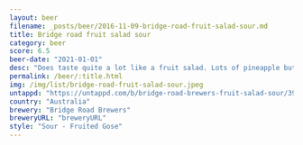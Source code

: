 ```yaml
---
layout: beer
filename: _posts/beer/2016-11-09-bridge-road-fruit-salad-sour.md
title: Bridge road fruit salad sour
category: beer
score: 6.5
beer-date: "2021-01-01"
desc: "Does taste quite a lot like a fruit salad. Lots of pineapple but it’s a little artificial. Delivers on what it says"
permalink: /beer/:title.html
img: /img/list/bridge-road-fruit-salad-sour.jpeg
untappd: "https://untappd.com/b/bridge-road-brewers-fruit-salad-sour/3966933"
country: "Australia"
brewery: "Bridge Road Brewers"
breweryURL: "breweryURL"
style: "Sour - Fruited Gose"
---
```

